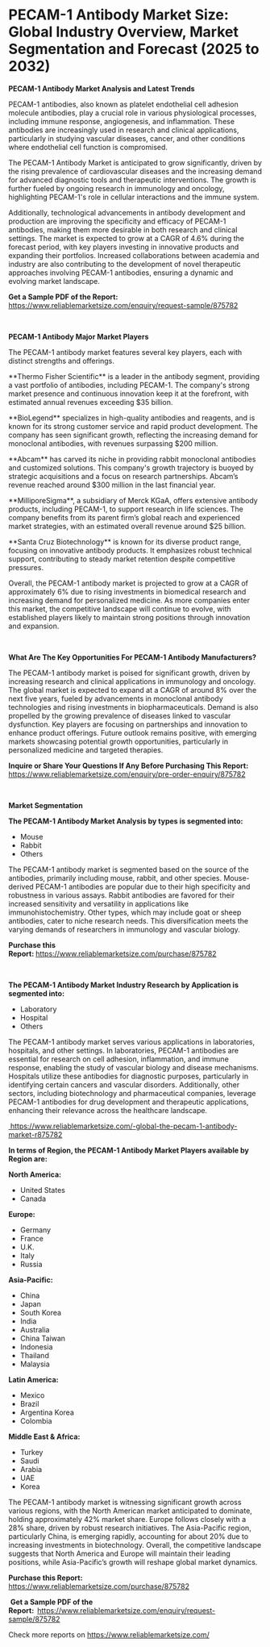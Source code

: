 <p><h1>PECAM-1 Antibody Market Size: Global Industry Overview, Market Segmentation and Forecast (2025 to 2032)</h1></p><p><strong>PECAM-1 Antibody Market Analysis and Latest Trends</strong></p>
<p><p>PECAM-1 antibodies, also known as platelet endothelial cell adhesion molecule antibodies, play a crucial role in various physiological processes, including immune response, angiogenesis, and inflammation. These antibodies are increasingly used in research and clinical applications, particularly in studying vascular diseases, cancer, and other conditions where endothelial cell function is compromised.</p><p>The PECAM-1 Antibody Market is anticipated to grow significantly, driven by the rising prevalence of cardiovascular diseases and the increasing demand for advanced diagnostic tools and therapeutic interventions. The growth is further fueled by ongoing research in immunology and oncology, highlighting PECAM-1's role in cellular interactions and the immune system.</p><p>Additionally, technological advancements in antibody development and production are improving the specificity and efficacy of PECAM-1 antibodies, making them more desirable in both research and clinical settings. The market is expected to grow at a CAGR of 4.6% during the forecast period, with key players investing in innovative products and expanding their portfolios. Increased collaborations between academia and industry are also contributing to the development of novel therapeutic approaches involving PECAM-1 antibodies, ensuring a dynamic and evolving market landscape.</p></p>
<p><strong>Get a Sample PDF of the Report:&nbsp;</strong> <a href="https://www.reliablemarketsize.com/enquiry/request-sample/875782?utm_campaign=1889&utm_medium=2&utm_source=Github&utm_content=ia&utm_term=30032025&utm_id=pecam-1-antibody">https://www.reliablemarketsize.com/enquiry/request-sample/875782</a></p>
<p>&nbsp;</p>
<p><strong>PECAM-1 Antibody Major Market Players</strong></p>
<p><p>The PECAM-1 antibody market features several key players, each with distinct strengths and offerings. </p><p>**Thermo Fisher Scientific** is a leader in the antibody segment, providing a vast portfolio of antibodies, including PECAM-1. The company's strong market presence and continuous innovation keep it at the forefront, with estimated annual revenues exceeding $35 billion.</p><p>**BioLegend** specializes in high-quality antibodies and reagents, and is known for its strong customer service and rapid product development. The company has seen significant growth, reflecting the increasing demand for monoclonal antibodies, with revenues surpassing $200 million.</p><p>**Abcam** has carved its niche in providing rabbit monoclonal antibodies and customized solutions. This company's growth trajectory is buoyed by strategic acquisitions and a focus on research partnerships. Abcam’s revenue reached around $300 million in the last financial year.</p><p>**MilliporeSigma**, a subsidiary of Merck KGaA, offers extensive antibody products, including PECAM-1, to support research in life sciences. The company benefits from its parent firm’s global reach and experienced market strategies, with an estimated overall revenue around $25 billion.</p><p>**Santa Cruz Biotechnology** is known for its diverse product range, focusing on innovative antibody products. It emphasizes robust technical support, contributing to steady market retention despite competitive pressures.</p><p>Overall, the PECAM-1 antibody market is projected to grow at a CAGR of approximately 6% due to rising investments in biomedical research and increasing demand for personalized medicine. As more companies enter this market, the competitive landscape will continue to evolve, with established players likely to maintain strong positions through innovation and expansion.</p></p>
<p>&nbsp;</p>
<p><strong>What Are The Key Opportunities For PECAM-1 Antibody Manufacturers?</strong></p>
<p><p>The PECAM-1 antibody market is poised for significant growth, driven by increasing research and clinical applications in immunology and oncology. The global market is expected to expand at a CAGR of around 8% over the next five years, fueled by advancements in monoclonal antibody technologies and rising investments in biopharmaceuticals. Demand is also propelled by the growing prevalence of diseases linked to vascular dysfunction. Key players are focusing on partnerships and innovation to enhance product offerings. Future outlook remains positive, with emerging markets showcasing potential growth opportunities, particularly in personalized medicine and targeted therapies.</p></p>
<p><strong>Inquire or Share Your Questions If Any Before Purchasing This Report:</strong> <a href="https://www.reliablemarketsize.com/enquiry/pre-order-enquiry/875782?utm_campaign=1889&utm_medium=2&utm_source=Github&utm_content=ia&utm_term=30032025&utm_id=pecam-1-antibody">https://www.reliablemarketsize.com/enquiry/pre-order-enquiry/875782</a></p>
<p>&nbsp;</p>
<p><strong>Market Segmentation</strong></p>
<p><strong>The PECAM-1 Antibody Market Analysis by types is segmented into:</strong></p>
<p><ul><li>Mouse</li><li>Rabbit</li><li>Others</li></ul></p>
<p><p>The PECAM-1 antibody market is segmented based on the source of the antibodies, primarily including mouse, rabbit, and other species. Mouse-derived PECAM-1 antibodies are popular due to their high specificity and robustness in various assays. Rabbit antibodies are favored for their increased sensitivity and versatility in applications like immunohistochemistry. Other types, which may include goat or sheep antibodies, cater to niche research needs. This diversification meets the varying demands of researchers in immunology and vascular biology.</p></p>
<p><strong>Purchase this Report:&nbsp;</strong><a href="https://www.reliablemarketsize.com/purchase/875782?utm_campaign=1889&utm_medium=2&utm_source=Github&utm_content=ia&utm_term=30032025&utm_id=pecam-1-antibody">https://www.reliablemarketsize.com/purchase/875782</a></p>
<p>&nbsp;</p>
<p><strong>The PECAM-1 Antibody Market Industry Research by Application is segmented into:</strong></p>
<p><ul><li>Laboratory</li><li>Hospital</li><li>Others</li></ul></p>
<p><p>The PECAM-1 antibody market serves various applications in laboratories, hospitals, and other settings. In laboratories, PECAM-1 antibodies are essential for research on cell adhesion, inflammation, and immune response, enabling the study of vascular biology and disease mechanisms. Hospitals utilize these antibodies for diagnostic purposes, particularly in identifying certain cancers and vascular disorders. Additionally, other sectors, including biotechnology and pharmaceutical companies, leverage PECAM-1 antibodies for drug development and therapeutic applications, enhancing their relevance across the healthcare landscape.</p></p>
<p><a href="https://www.reliablemarketsize.com/-global-the-pecam-1-antibody-market-r875782?utm_campaign=1889&utm_medium=2&utm_source=Github&utm_content=ia&utm_term=30032025&utm_id=pecam-1-antibody">&nbsp;https://www.reliablemarketsize.com/-global-the-pecam-1-antibody-market-r875782</a></p>
<p><strong>In terms of Region, the PECAM-1 Antibody Market Players available by Region are:</strong></p>
<p>
    <p> <strong> North America: </strong>
        <ul>
            <li>United States</li>
            <li>Canada</li>
        </ul>
        </p> 
    <p> <strong> Europe: </strong>
        <ul>
            <li>Germany</li>
            <li>France</li>
            <li>U.K.</li>
            <li>Italy</li>
            <li>Russia</li>
        </ul>
        </p> 
    <p> <strong> Asia-Pacific: </strong>
        <ul>
            <li>China</li>
            <li>Japan</li>
            <li>South Korea</li>
            <li>India</li>
            <li>Australia</li>
            <li>China Taiwan</li>
            <li>Indonesia</li>
            <li>Thailand</li>
            <li>Malaysia</li>
        </ul>
        </p> 
    <p> <strong> Latin America: </strong>
        <ul>
            <li>Mexico</li>
            <li>Brazil</li>
            <li>Argentina Korea</li>
            <li>Colombia</li>
        </ul>
        </p> 
    <p> <strong> Middle East & Africa: </strong>
        <ul>
            <li>Turkey</li>
            <li>Saudi</li>
            <li>Arabia</li>
            <li>UAE</li>
            <li>Korea</li>
        </ul>
    </p>
    </p>
<p><p>The PECAM-1 antibody market is witnessing significant growth across various regions, with the North American market anticipated to dominate, holding approximately 42% market share. Europe follows closely with a 28% share, driven by robust research initiatives. The Asia-Pacific region, particularly China, is emerging rapidly, accounting for about 20% due to increasing investments in biotechnology. Overall, the competitive landscape suggests that North America and Europe will maintain their leading positions, while Asia-Pacific’s growth will reshape global market dynamics.</p></p>
<p><strong>Purchase this Report: </strong><a href="https://www.reliablemarketsize.com/purchase/875782?utm_campaign=1889&utm_medium=2&utm_source=Github&utm_content=ia&utm_term=30032025&utm_id=pecam-1-antibody">https://www.reliablemarketsize.com/purchase/875782</a></p>
<p>&nbsp;<strong>Get a Sample PDF of the Report:&nbsp;&nbsp;</strong><a href="https://www.reliablemarketsize.com/enquiry/request-sample/875782?utm_campaign=1889&utm_medium=2&utm_source=Github&utm_content=ia&utm_term=30032025&utm_id=pecam-1-antibody">https://www.reliablemarketsize.com/enquiry/request-sample/875782</a></p>
<p><strong></strong></p>
<p>Check more reports on <a href="https://www.reliablemarketsize.com/?utm_campaign=1889&utm_medium=2&utm_source=Github&utm_content=ia&utm_term=30032025&utm_id=pecam-1-antibody">https://www.reliablemarketsize.com/</a></p>